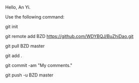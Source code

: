 Hello, An Yi.

Use the following command:

git init

git remote add BZD https://github.com/WDYBQJ/BuZhiDao.git

git pull BZD master

git add .

git commit -am "My comments."

git push -u BZD master
